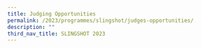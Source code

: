 ```yaml
---
title: Judging Opportunities
permalink: /2023/programmes/slingshot/judges-opportunities/
description: ""
third_nav_title: SLINGSHOT 2023
---
```


